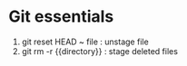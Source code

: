 # Git essentials

1. git reset HEAD ~ file : unstage file
2. git rm -r {{directory}} : stage deleted files
